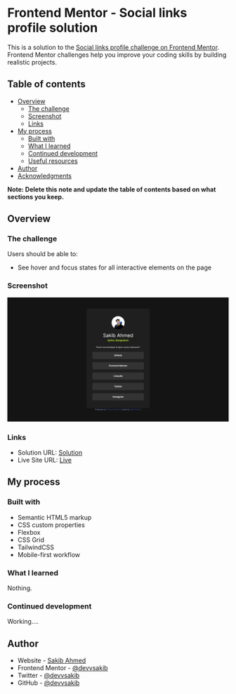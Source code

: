 # Frontend Mentor - Social links profile solution

This is a solution to the [Social links profile challenge on Frontend Mentor](https://www.frontendmentor.io/challenges/social-links-profile-UG32l9m6dQ). Frontend Mentor challenges help you improve your coding skills by building realistic projects. 

## Table of contents

- [Overview](#overview)
  - [The challenge](#the-challenge)
  - [Screenshot](#screenshot)
  - [Links](#links)
- [My process](#my-process)
  - [Built with](#built-with)
  - [What I learned](#what-i-learned)
  - [Continued development](#continued-development)
  - [Useful resources](#useful-resources)
- [Author](#author)
- [Acknowledgments](#acknowledgments)

**Note: Delete this note and update the table of contents based on what sections you keep.**

## Overview

### The challenge

Users should be able to:

- See hover and focus states for all interactive elements on the page

### Screenshot

![](./screenshot.png)

### Links

- Solution URL: [Solution](https://github.com/devvsakib/Frontend-Projects/tree/master/social-links-profile-main)
- Live Site URL: [Live](https://devvsakib.github.io/Frontend-Projects/social-links-profile-main)

## My process

### Built with

- Semantic HTML5 markup
- CSS custom properties
- Flexbox
- CSS Grid
- TailwindCSS
- Mobile-first workflow


### What I learned

Nothing.


### Continued development

Working....


## Author

- Website - [Sakib Ahmed](https://www.your-site.com)
- Frontend Mentor - [@devvsakib](https://www.frontendmentor.io/profile/devvsakib)
- Twitter - [@devvsakib](https://www.twitter.com/devvsakib)
- GitHub - [@devvsakib](https://www.github.com/devvsakib)
